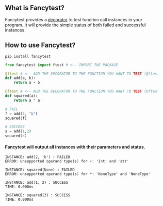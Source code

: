 ## What is Fancytest?
Fancytest provides a [decorator](https://www.geeksforgeeks.org/decorators-in-python/) to test function call instances in your program. It will provide the simple status of both failed and successful instances.

## How to use Fancytest?
```
pip install fancytest
```

```python
from fancytest import ftest # <-- IMPORT THE PACKAGE

@ftest # <-- ADD THE DECORATOR TO THE FUNCTION YOU WANT TO TEST (@ftest)
def add(a, b):
    return a + b

@ftest # <-- ADD THE DECORATOR TO THE FUNCTION YOU WANT TO TEST (@ftest)
def squared(a):
    return a * a

# FAIL
f = add(2, "b")
squared(f)

# SUCCESS
s = add(1,2)
squared(s)
```

#### Fancytest will output all instances with their parameters and status.
```
INSTANCE: add(2, 'b') : FAILED
ERROR: unsupported operand type(s) for +: 'int' and 'str'

INSTANCE: squared(None) : FAILED
ERROR: unsupported operand type(s) for *: 'NoneType' and 'NoneType'

INSTANCE: add(1, 2) : SUCCESS
TIME: 0.000ms

INSTANCE: squared(3) : SUCCESS
TIME: 0.000ms
```

